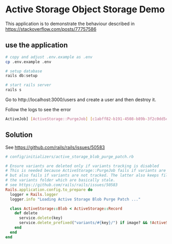 # Active Storage Object Storage Demo

This application is to demonstrate the behaviour described in
https://stackoverflow.com/posts/77757586

## use the application

```bash
# copy and adjust .env.example as .env
cp .env.example .env

# setup database
rails db:setup

# start rails server
rails s
```

Go to http://localhost:3000/users and create a user and then destroy it.

Follow the logs to see the error

```bash
ActiveJob] [ActiveStorage::PurgeJob] [c1abff82-b191-4508-b89b-3f2c0dd5c9a6] Error performing ActiveStorage::PurgeJob (Job ID: c1abff82-b191-4508-b89b-3f2c0dd5c9a6) from Async(default) in 122.91ms: Aws::S3::Errors::NoSuchKey (Aws::S3::Errors::NoSuchKey):
```

## Solution

See https://github.com/rails/rails/issues/50583

```ruby
# config/initializers/active_storage_blob_purge_patch.rb

# Ensure variants are deleted only if variants tracking is disabled
# This is needed because ActiveStorage::PurgeJob fails if variants are tracked
# but also fails if variants are not tracked. The latter also keeps files in
# the variants folder which are basically stale.
# see https://github.com/rails/rails/issues/50583
Rails.application.config.to_prepare do
  logger = Rails.logger
  logger.info "Loading Active Storage Blob Purge Patch ..."

  class ActiveStorage::Blob < ActiveStorage::Record
    def delete
      service.delete(key)
      service.delete_prefixed("variants/#{key}/") if image? && !ActiveStorage.track_variants
    end
  end
end
```

